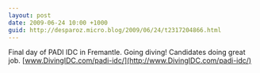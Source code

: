 ```yaml
---
layout: post
date: 2009-06-24 10:00 +1000
guid: http://desparoz.micro.blog/2009/06/24/t2317204866.html
---
```

Final day of PADI IDC in Fremantle. Going diving! Candidates doing great job. [www.DivingIDC.com/padi-idc/](http://www.DivingIDC.com/padi-idc/)
